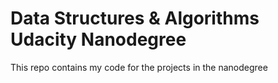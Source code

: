 # Data Structures & Algorithms Udacity Nanodegree

This repo contains my code for the projects in the nanodegree